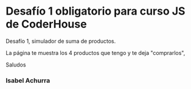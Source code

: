 # Desafío 1 obligatorio para curso JS de CoderHouse

Desafío 1, simulador de suma de productos.

La página te muestra los 4 productos que tengo y te deja "comprarlos",

Saludos

### Isabel Achurra
